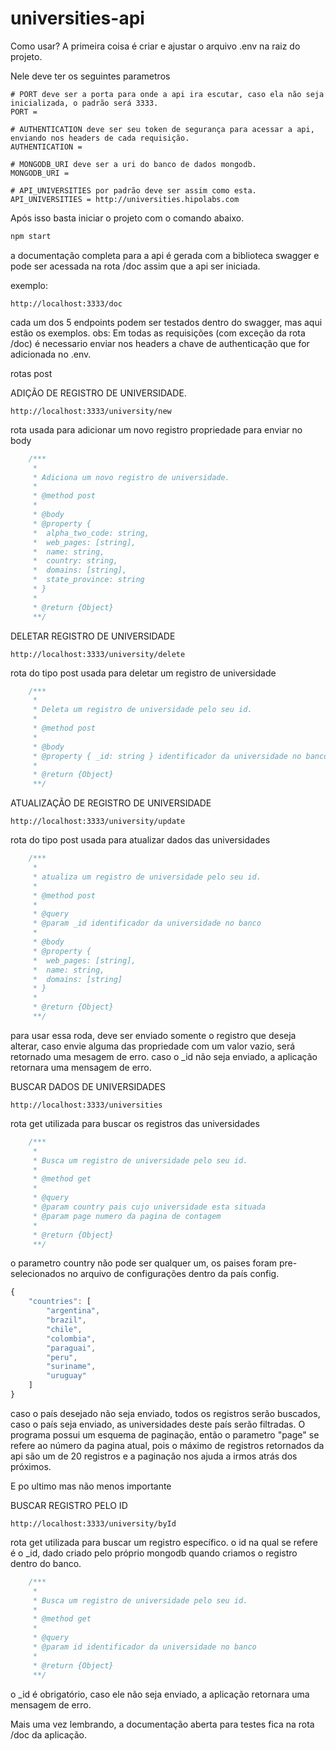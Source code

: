 # universities-api

Como usar? 
A primeira coisa é criar e ajustar o arquivo .env na raiz do projeto. 

Nele deve ter os seguintes parametros

``` env
# PORT deve ser a porta para onde a api ira escutar, caso ela não seja inicializada, o padrão será 3333.
PORT = 

# AUTHENTICATION deve ser seu token de segurança para acessar a api, enviando nos headers de cada requisição.
AUTHENTICATION = 

# MONGODB_URI deve ser a uri do banco de dados mongodb.
MONGODB_URI = 

# API_UNIVERSITIES por padrão deve ser assim como esta.
API_UNIVERSITIES = http://universities.hipolabs.com

```

Após isso basta iniciar o projeto com o comando abaixo.

``` bash
npm start
```

a documentação completa para a api é gerada com a biblioteca swagger e pode ser acessada na rota /doc assim que a api ser iniciada.

exemplo:

``` link
http://localhost:3333/doc
```

cada um dos 5 endpoints podem ser testados dentro do swagger, mas aqui estão os exemplos.
obs: Em todas as requisições (com exceção da rota /doc) é necessario enviar nos headers a chave de authenticação que for adicionada no .env.

rotas post

ADIÇÃO DE REGISTRO DE UNIVERSIDADE.

``` link
http://localhost:3333/university/new
```

rota usada para adicionar um novo registro
propriedade para enviar no body

``` js
    /***
     * 
     * Adiciona um novo registro de universidade.
     *
     * @method post
     * 
     * @body 
     * @property {
     *  alpha_two_code: string,
     *  web_pages: [string],
     *  name: string,
     *  country: string,
     *  domains: [string],
     *  state_province: string
     * }
     * 
     * @return {Object}
     **/
```


DELETAR REGISTRO DE UNIVERSIDADE

``` link
http://localhost:3333/university/delete
```

rota do tipo post usada para deletar um registro de universidade

``` js
    /***
     * 
     * Deleta um registro de universidade pelo seu id.
     *
     * @method post
     * 
     * @body 
     * @property { _id: string } identificador da universidade no banco
     * 
     * @return {Object}
     **/
```

ATUALIZAÇÃO DE REGISTRO DE UNIVERSIDADE

``` link
http://localhost:3333/university/update
```

rota do tipo post usada para atualizar dados das universidades

``` js
    /***
     * 
     * atualiza um registro de universidade pelo seu id.
     *
     * @method post
     * 
     * @query 
     * @param _id identificador da universidade no banco
     * 
     * @body
     * @property {
     *  web_pages: [string],
     *  name: string,
     *  domains: [string]
     * }
     * 
     * @return {Object}
     **/
```
para usar essa roda, deve ser enviado somente o registro que deseja alterar, caso envie alguma das propriedade com um valor vazio, será retornado uma mesagem de erro.
caso o _id não seja enviado, a aplicação retornara uma mensagem de erro.

BUSCAR DADOS DE UNIVERSIDADES

``` link
http://localhost:3333/universities
```

rota get utilizada para buscar os registros das universidades

``` js
    /***
     * 
     * Busca um registro de universidade pelo seu id.
     *
     * @method get
     * 
     * @query 
     * @param country pais cujo universidade esta situada
     * @param page numero da pagina de contagem
     * 
     * @return {Object}
     **/
```

o parametro country não pode ser qualquer um, os paises foram pre-selecionados no arquivo de configurações dentro da país config.

``` js
{
    "countries": [
        "argentina",
        "brazil",
        "chile",
        "colombia",
        "paraguai",
        "peru",
        "suriname",
        "uruguay"
    ]
}
```

caso o país desejado não seja enviado, todos os registros serão buscados, caso o país seja enviado, as universidades deste país serão filtradas.
O programa possui um esquema de paginação, então o parametro "page" se refere ao número da pagina atual, pois o máximo de registros retornados da api são um de 20 registros e a paginação nos ajuda a irmos atrás dos próximos.

E po ultimo mas não menos importante

BUSCAR REGISTRO PELO ID

``` link
http://localhost:3333/university/byId
```

rota get utilizada para buscar um registro específico.
o id na qual se refere é o _id, dado criado pelo próprio mongodb quando criamos o registro dentro do banco.

``` js
    /***
     * 
     * Busca um registro de universidade pelo seu id.
     *
     * @method get
     * 
     * @query 
     * @param id identificador da universidade no banco
     * 
     * @return {Object}
     **/
```

o _id é obrigatório, caso ele não seja enviado, a aplicação retornara uma mensagem de erro.

Mais uma vez lembrando, a documentação aberta para testes fica na rota /doc da aplicação.
